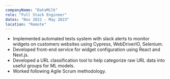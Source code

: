 ```yaml
---
companyName: "DataMilk"
role: "Full Stack Engineer"
dates: "Nov 2022 - May 2023"
location: "Remote"
---
```


- Implemented automated tests system with slack alerts to monitor widgets on customers
  websites using Cypress, WebDriverIO, Selenium.
- Developed front-end service for widget configuration using React and Next.js.
- Developed a URL classification tool to help categorize raw URL data into useful groups for ML
  models.
- Worked following Agile Scrum methodology.
